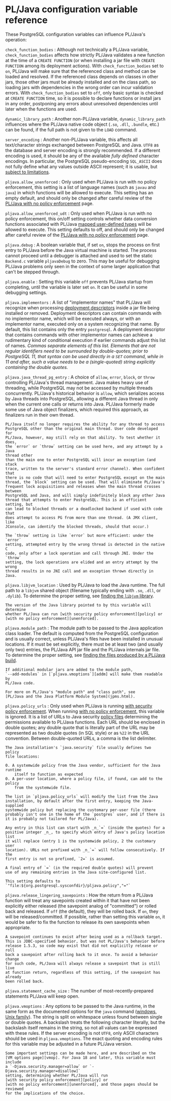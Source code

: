 # PL/Java configuration variable reference

These PostgreSQL configuration variables can influence PL/Java's operation:

`check_function_bodies`
: Although not technically a PL/Java variable, `check_function_bodies` affects
    how strictly PL/Java validates a new function at the time of a
    `CREATE FUNCTION` (or when installing a jar file with `CREATE FUNCTION`
    among its deployment actions). With `check_function_bodies` set to `on`,
    PL/Java will make sure that the referenced class and method can be loaded
    and resolved. If the referenced class depends on classes in other jars,
    those other jars must be already installed and on the class path, so
    loading jars with dependencies in the wrong order can incur validation
    errors. With `check_function_bodies` set to `off`, only basic syntax is
    checked at `CREATE FUNCTION` time, so it is possible to declare functions
    or install jars in any order, postponing any errors about unresolved
    dependencies until later when the functions are used.

`dynamic_library_path`
: Another non-PL/Java variable, `dynamic_library_path` influences
    where the PL/Java native code object (`.so`, `.dll`, `.bundle`, etc.) can
    be found, if the full path is not given to the `LOAD` command.

`server_encoding`
: Another non-PL/Java variable, this affects all text/character strings
    exchanged between PostgreSQL and Java. `UTF8` as the database and server
    encoding is strongly recommended. If a different encoding is used, it
    should be any of the available _fully defined_ character encodings. In
    particular, the PostgreSQL pseudo-encoding `SQL_ASCII` does not fully
    define what any values outside ASCII represent; it is usable, but
    [subject to limitations][sqlascii].

`pljava.allow_unenforced`
: Only used when PL/Java is run with no policy enforcement, this setting is
    a list of language names (such as `javau` and `java`) in which functions
    will be allowed to execute. This setting has an empty default, and should
    only be changed after careful review of the
    [PL/Java with no policy enforcement][unenforced] page.

`pljava.allow_unenforced_udt`
: Only used when PL/Java is run with no policy enforcement, this on/off
    setting controls whether data conversion functions associated with
    PL/Java [mapped user-defined types][mappedudt]
    will be allowed to execute. This setting defaults to off, and should
    only be changed after careful review of the
    [PL/Java with no policy enforcement][unenforced] page.

`pljava.debug`
: A boolean variable that, if set `on`, stops the process on first entry to
    PL/Java before the Java virtual machine is started. The process cannot
    proceed until a debugger is attached and used to set the static
    `Backend.c` variable `pljavaDebug` to zero. This may be useful for debugging
    PL/Java problems only seen in the context of some larger application
    that can't be stepped through.

`pljava.enable`
: Setting this variable `off` prevents PL/Java startup from completing, until
    the variable is later set `on`. It can be useful in some debugging settings.

`pljava.implementors`
: A list of "implementor names" that PL/Java will recognize when processing
    [deployment descriptors][depdesc] inside a jar file being installed or
    removed. Deployment descriptors can contain commands with no implementor
    name, which will be executed always, or with an implementor name, executed
    only on a system recognizing that name. By default, this list contains only
    the entry `postgresql`. A deployment descriptor that contains commands with
    other implementor names can achieve a rudimentary kind of conditional
    execution if earlier commands adjust this list of names. _Commas separate
    elements of this list. Elements that are not regular identifiers need to be
    surrounded by double-quotes; prior to PostgreSQL 11, that syntax can be used
    directly in a `SET` command, while in 11 and after, such a value needs to be
    a (single-quoted) string explicitly containing the double quotes._

`pljava.java_thread_pg_entry`
: A choice of `allow`, `error`, `block`, or `throw` controlling PL/Java's thread
    management. Java makes heavy use of threading, while PostgreSQL may not be
    accessed by multiple threads concurrently. PL/Java's historical behavior is
    `allow`, which serializes access by Java threads into PostgreSQL, allowing
    a different Java thread in only when the current one calls or returns into
    Java. PL/Java formerly made some use of Java object finalizers, which
    required this approach, as finalizers run in their own thread.

    PL/Java itself no longer requires the ability for any thread to access
    PostgreSQL other than the original main thread. User code developed for
    PL/Java, however, may still rely on that ability. To test whether it does,
    the `error` or `throw` setting can be used here, and any attempt by a Java
    thread other
    than the main one to enter PostgreSQL will incur an exception (and stack
    trace, written to the server's standard error channel). When confident that
    there is no code that will need to enter PostgreSQL except on the main
    thread, the `block` setting can be used. That will eliminate PL/Java's
    frequent lock acquisitions and releases when the main thread crosses between
    PostgreSQL and Java, and will simply indefinitely block any other Java
    thread that attempts to enter PostgreSQL. This is an efficient setting, but
    can lead to blocked threads or a deadlocked backend if used with code that
    does attempt to access PG from more than one thread. (A JMX client, like
    JConsole, can identify the blocked threads, should that occur.)

    The `throw` setting is like `error` but more efficient: under the `error`
    setting, attempted entry by the wrong thread is detected in the native C
    code, only after a lock operation and call through JNI. Under the `throw`
    setting, the lock operations are elided and an entry attempt by the wrong
    thread results in no JNI call and an exception thrown directly in Java.

`pljava.libjvm_location`
: Used by PL/Java to load the Java runtime. The full path to a `libjvm` shared
    object (filename typically ending with `.so`, `.dll`, or `.dylib`).
    To determine the proper setting, see [finding the `libjvm` library][fljvm].

    The version of the Java library pointed to by this variable will determine
    whether PL/Java can run [with security policy enforcement][policy] or
    [with no policy enforcement][unenforced].

`pljava.module_path`
: The module path to be passed to the Java application class loader. The default
    is computed from the PostgreSQL configuration and is usually correct, unless
    PL/Java's files have been installed in unusual locations. If it must be set
    explicitly, there must be at least two (and usually only two) entries, the
    PL/Java API jar file and the PL/Java internals jar file. To determine the
    proper setting, see
    [finding the files produced by a PL/Java build](../install/locate.html).

    If additional modular jars are added to the module path,
    `--add-modules` in [`pljava.vmoptions`][addm] will make them readable by
    PL/Java code.

    For more on PL/Java's "module path" and "class path", see
    [PL/Java and the Java Platform Module System](jpms.html).

`pljava.policy_urls`
: Only used when PL/Java is running [with security policy enforcement][policy].
    When running [with no policy enforcement][unenforced], this variable is
    ignored. It is a list of URLs to Java security [policy files][policy]
    determining the permissions available to PL/Java functions. Each URL should
    be enclosed in double quotes; any double quote that is literally part of
    the URL may be represented as two double quotes (in SQL style) or as
    `%22` in the URL convention. Between double-quoted URLs, a comma is the
    list delimiter.

    The Java installation's `java.security` file usually defines two policy
    file locations:

    0. A systemwide policy from the Java vendor, sufficient for the Java runtime
        itself to function as expected
    0. A per-user location, where a policy file, if found, can add to the policy
        from the systemwide file.

    The list in `pljava.policy_urls` will modify the list from the Java
    installation, by default after the first entry, keeping the Java-supplied
    systemwide policy but replacing the customary per-user file (there
    probably isn't one in the home of the `postgres` user, and if there is
    it is probably not tailored for PL/Java).

    Any entry in this list can start with _n_`=` (inside the quotes) for a
    positive integer _n_, to specify which entry of Java's policy location list
    it will replace (entry 1 is the systemwide policy, 2 the customary user
    location). URLs not prefixed with _n_`=` will follow consecutively. If the
    first entry is not so prefixed, `2=` is assumed.

    A final entry of `=` (in the required double quotes) will prevent
    use of any remaining entries in the Java site-configured list.

    This setting defaults to
    `"file:${org.postgresql.sysconfdir}/pljava.policy","="`

`pljava.release_lingering_savepoints`
: How the return from a PL/Java function will treat any savepoints created
    within it that have not been explicitly either released (the savepoint
    analog of "committed") or rolled back and released.
    If `off` (the default), they will be rolled back. If `on`, they will be
    released/committed. If possible, rather than setting this variable `on`,
    it would be safer to fix the function to release its own savepoints when
    appropriate.

    A savepoint continues to exist after being used as a rollback target.
    This is JDBC-specified behavior, but was not PL/Java's behavior before
    release 1.5.3, so code may exist that did not explicitly release or roll
    back a savepoint after rolling back to it once. To avoid a behavior change
    for such code, PL/Java will always release a savepoint that is still live
    at function return, regardless of this setting, if the savepoint has already
    been rolled back.

`pljava.statement_cache_size`
: The number of most-recently-prepared statements PL/Java will keep open.

`pljava.vmoptions`
: Any options to be passed to the Java runtime, in the same form as the
    documented options for the `java` command ([windows][jow],
    [Unix family][jou]). The string is split on whitespace unless found
    between single or double quotes. A backslash treats the following
    character literally, but the backslash itself remains in the string,
    so not all values can be expressed with these rules. If the server
    encoding is not `UTF8`, only ASCII characters should be used in
    `pljava.vmoptions`. The exact quoting and encoding rules for this variable
    may be adjusted in a future PL/Java version.

    Some important settings can be made here, and are described on the
    [VM options page][vmop]. For Java 18 and later, this variable must include
    a `-Djava.security.manager=allow` or `-Djava.security.manager=disallow]`
    setting, determining whether PL/Java will run
    [with security policy enforcement][policy] or
    [with no policy enforcement][unenforced], and those pages should be reviewed
    for the implications of the choice.

[pre92]: ../install/prepg92.html
[depdesc]: https://github.com/tada/pljava/wiki/Sql-deployment-descriptor
[fljvm]: ../install/locatejvm.html
[jmx]: http://www.oracle.com/technetwork/articles/java/javamanagement-140525.html
[jvvm]: http://docs.oracle.com/javase/8/docs/technotes/guides/visualvm/
[jow]: https://docs.oracle.com/javase/8/docs/technotes/tools/windows/java.html
[jou]: https://docs.oracle.com/javase/8/docs/technotes/tools/unix/java.html
[vmop]: ../install/vmoptions.html
[sqlascii]: charsets.html#Using_PLJava_with_server_encoding_SQL_ASCII
[addm]: ../install/vmoptions.html#Adding_to_the_set_of_readable_modules
[policy]: policy.html
[unenforced]: unenforced.html
[mappedudt]: ../pljava-api/apidocs/org.postgresql.pljava/org/postgresql/pljava/annotation/MappedUDT.html

